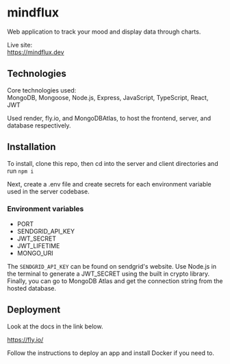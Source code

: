 # mindflux

Web application to track your mood and display data through charts.

Live site: <br/>
https://mindflux.dev

## Technologies

Core technologies used: <br/>
MongoDB, Mongoose, Node.js, Express, JavaScript, TypeScript, React, JWT

Used render, fly.io, and MongoDBAtlas, to host the frontend, server, and database respectively.

## Installation

To install, clone this repo, then cd into the server and client directories and run ```npm i```

Next, create a .env file and create secrets for each environment variable used in the server codebase.

### Environment variables

- PORT
- SENDGRID_API_KEY
- JWT_SECRET
- JWT_LIFETIME
- MONGO_URI

The ```SENDGRID_API_KEY``` can be found on sendgrid's website.
Use Node.js in the terminal to generate a JWT_SECRET using the built in crypto library.
Finally, you can go to MongoDB Atlas and get the connection string from the hosted database.

## Deployment

Look at the docs in the link below.

https://fly.io/

Follow the instructions to deploy an app and install Docker if you need to.
